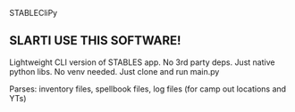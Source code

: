 STABLECliPy

## SLARTI USE THIS SOFTWARE!

Lightweight CLI version of STABLES app. No 3rd party deps. Just native python libs. No venv needed. Just clone and run main.py


Parses: inventory files, spellbook files, log files (for camp out locations and YTs)
